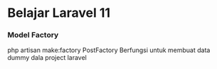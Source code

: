<h1>Belajar Laravel 11</h1>

<h3>Model Factory</h3>
<p>
    php artisan make:factory PostFactory
    Berfungsi untuk membuat data dummy dala project laravel
</p>
